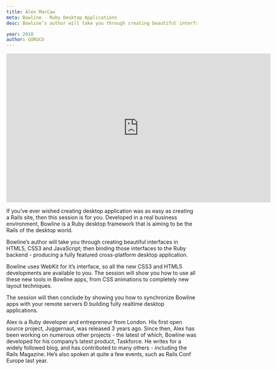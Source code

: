 ```yaml
---
title: Alex MacCaw
meta: Bowline - Ruby Desktop Applications
desc: Bowline’s author will take you through creating beautiful interfaces in HTML5, CSS3 and JavaScript then binding those interfaces to the Ruby backend - producing a fully featured cross-platform desktop application.

year: 2010
author: GORUCO
---
```


<iframe src="http://player.vimeo.com/video/12793105?title=0&amp;byline=0&amp;portrait=0" width="700" height="394" frameborder="0" webkitAllowFullScreen mozallowfullscreen allowFullScreen></iframe>

If you’ve ever wished creating desktop application was as easy as creating a Rails site, then this session is for you. Developed in a real business environment, Bowline is a Ruby desktop framework that is aiming to be the Rails of the desktop world.

Bowline’s author will take you through creating beautiful interfaces in HTML5, CSS3 and JavaScript; then binding those interfaces to the Ruby backend - producing a fully featured cross-platform desktop application.

Bowline uses WebKit for it’s interface, so all the new CSS3 and HTML5 developments are available to you. The session will show you how to use all these new tools in Bowline apps, from CSS animations to completely new layout techniques.

The session will then conclude by showing you how to synchronize Bowline apps with your remote servers Ð building fully realtime desktop applications.

Alex is a Ruby developer and entrepreneur from London. His first open source project, Juggernaut, was released 3 years ago. Since then, Alex has been working on numerous other projects - the latest of which, Bowline was developed for his company’s latest product, Taskforce. He writes for a widely followed blog, and has contributed to many others - including the Rails Magazine. He’s also spoken at quite a few events, such as Rails Conf Europe last year.
